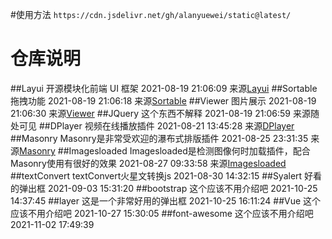 #使用方法
`https://cdn.jsdelivr.net/gh/alanyuewei/static@latest/`
# 仓库说明
##Layui
开源模块化前端 UI 框架
2021-08-19 21:06:09
来源[Layui]('https://www.layui.com/?_blank')
##Sortable
拖拽功能
2021-08-19 21:06:18
来源[Sortable]('http://www.sortablejs.com/')
##Viewer
图片展示
2021-08-19 21:06:30
来源[Viewer]('https://fengyuanchen.github.io/viewerjs')
##JQuery
这个东西不解释
2021-08-19 21:06:59
来源随处可见
##DPlayer
视频在线播放插件
2021-08-21 13:45:28
来源[DPlayer]('http://dplayer.js.org/')
##Masonry
Masonry是非常受欢迎的瀑布式排版插件
2021-08-25 23:31:35
来源[Masonry]('https://masonry.desandro.com/')
##Imagesloaded
Imagesloaded是检测图像何时加载插件，配合Masonry使用有很好的效果
2021-08-27 09:33:58
来源[Imagesloaded]('https://imagesloaded.desandro.com/')
##textConvert
textConvert火星文转换js
2021-08-30 14:32:15
##Syalert
好看的弹出框
2021-09-03 15:31:20
##bootstrap
这个应该不用介绍吧
2021-10-25 14:37:45
##layer
这是一个非常好用的弹出框
2021-10-25 16:11:24
##Vue
这个应该不用介绍吧
2021-10-27 15:30:05
##font-awesome
这个应该不用介绍吧
2021-11-02 17:49:39
